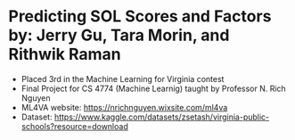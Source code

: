 # Predicting SOL Scores and Factors by: Jerry Gu, Tara Morin, and Rithwik Raman
- Placed 3rd in the Machine Learning for Virginia contest
- Final Project for CS 4774 (Machine Learnig) taught by Professor N. Rich Nguyen
- ML4VA website: https://nrichnguyen.wixsite.com/ml4va
- Dataset: https://www.kaggle.com/datasets/zsetash/virginia-public-schools?resource=download
